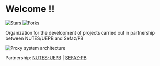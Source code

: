 # Welcome !!
<p align="left">
  <a href="https://github.com/dev-sefaz-pb/.github/stargazers">
    <img src="https://img.shields.io/github/stars/dev-sefaz-pb?style=social" alt="Stars"/>
  </a>
  <a href="https://github.com/dev-sefaz-pb/.github/network/members">
    <img src="https://img.shields.io/github/forks/dev-sefaz-pb/.github?style=social" alt="Forks"/>
  </a>   
</p>

<p>
  Organization for the development of projects carried out in partnership between NUTES/UEPB and Sefaz/PB
</p>

<div background-color="white">  
  <img src="https://drive.google.com/uc?export=view&id=1D1qXFSIEzZ5hrJhxsXautKb1HGUy_gax" alt="Proxy system architecture">
</div>

<p> Partnership: <a href="http://nutes.uepb.edu.br/">NUTES-UEPB</a> | <a href="https://www.sefaz.pb.gov.br/">SEFAZ-PB</a></p>
